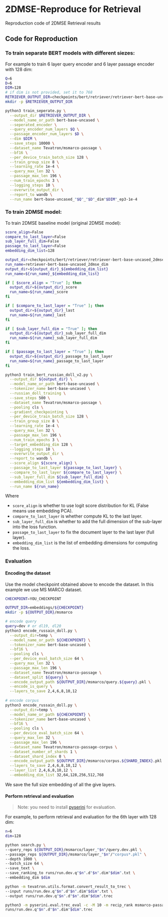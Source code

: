 # 2DMSE-Reproduce for Retrieval
Reproduction code of 2DMSE Retrieval results


## Code for Reproduction

### To train separate BERT models with different siezes:
For example to train 6 layer query encoder and 6 layer passage encoder with 128 dim:
```bash
Q=6
D=6
DIM=128
# if dim is not provided, set it to 768
RETRIEVER_OUTPUT_DIR=checkpoints/bert/retriever/retriever-bert-base-uncased_"$Q"_"$D"_dim"$DIM"-ep3-1e-4
mkdir -p $RETRIEVER_OUTPUT_DIR

python3 train_seperate.py \
  --output_dir $RETRIEVER_OUTPUT_DIR \
  --model_name_or_path bert-base-uncased \
  --seperated_encoder \
  --query_encoder_num_layers $Q \
  --passage_encoder_num_layers $D \
  --dim $DIM \
  --save_steps 10000 \
  --dataset_name Tevatron/msmarco-passage \
  --bf16 \
  --per_device_train_batch_size 128 \
  --train_group_size 8 \
  --learning_rate 1e-4 \
  --query_max_len 32 \
  --passage_max_len 196 \
  --num_train_epochs 3 \
  --logging_steps 10 \
  --overwrite_output_dir \
  --report_to wandb \
  --run_name bert-base-uncased_"$Q"_"$D"_dim"$DIM"_ep3-1e-4
```

### To train 2DMSE model:
To train 2DMSE baseline model (original 2DMSE model):

```bash
score_align=False
compare_to_last_layer=False
sub_layer_full_dim=False
passage_to_last_layer=False
embedding_dim_list=128

output_dir=checkpoints/bert/retriever/retriever-bert-base-uncased_2dmse_dim
run_name=retriever-bert-base-uncased_2dmse_dim
output_dir=${output_dir}_${embedding_dim_list}
run_name=${run_name}_${embedding_dim_list}

if [ $score_align = "True" ]; then
  output_dir=${output_dir}_score
  run_name=${run_name}_score
fi

if [ $compare_to_last_layer = "True" ]; then
  output_dir=${output_dir}_last
  run_name=${run_name}_last
fi

if [ $sub_layer_full_dim = "True" ]; then
  output_dir=${output_dir}_sub_layer_full_dim
  run_name=${run_name}_sub_layer_full_dim
fi

if [ $passage_to_last_layer = "True" ]; then
  output_dir=${output_dir}_passage_to_last_layer
  run_name=${run_name}_passage_to_last_layer
fi

python3 train_bert_russian_doll_v2.py \
  --output_dir ${output_dir} \
  --model_name_or_path bert-base-uncased \
  --tokenizer_name bert-base-uncased \
  --russian_doll_training \
  --save_steps 500 \
  --dataset_name Tevatron/msmarco-passage \
  --pooling cls \
  --gradient_checkpointing \
  --per_device_train_batch_size 128 \
  --train_group_size 8 \
  --learning_rate 1e-4 \
  --query_max_len 32 \
  --passage_max_len 196 \
  --num_train_epochs 3 \
  --target_embedding_dim 128 \
  --logging_steps 10 \
  --overwrite_output_dir \
  --report_to wandb \
  --score_align ${score_align} \
  --passage_to_last_layer ${passage_to_last_layer} \
  --compare_to_last_layer ${compare_to_last_layer} \
  --sub_layer_full_dim ${sub_layer_full_dim} \
  --embedding_dim_list ${embedding_dim_list} \
  --run_name ${run_name}

```
Where
- `score_align` is whether to use logit score distribution for KL (False means use embedding PCA).
- `compare_to_last_layer` is whether compute KL to the last layer.
- `sub_layer_full_dim` is whether to add the full dimension of the sub-layer into the loss function.
- `passage_to_last_layer` to fix the document layer to the last layer (full layer).
- `embedding_dim_list` is the list of embedding dimensions for computing the loss.

### Evaluation

#### Encoding the dataset
Use the model checkpoint obtained above to encode the dataset. In this example we use MS MARCO dataset.
```bash
CHECKPOINT=YOU_CHECKPOINT

OUTPUT_DIR=embeddings/${CHECKPOINT}
mkdir -p ${OUTPUT_DIR}/msmarco

# encode query
query=dev # or dl19, dl20
python3 encode_russain_doll.py \
  --output_dir=temp \
  --model_name_or_path ${CHECKPOINT} \
  --tokenizer_name bert-base-uncased \
  --bf16 \
  --pooling cls \
  --per_device_eval_batch_size 64 \
  --query_max_len 32 \
  --passage_max_len 196 \
  --dataset_name Tevatron/msmarco-passage \
  --dataset_split ${query} \
  --encode_output_path ${OUTPUT_DIR}/msmarco/query.${query}.pkl \
  --encode_is_query \
  --layers_to_save 2,4,6,8,10,12
  
# encode corpus
python3 encode_russain_doll.py \
  --output_dir=temp \
  --model_name_or_path ${CHECKPOINT} \
  --tokenizer_name bert-base-uncased \
  --bf16 \
  --pooling cls \
  --per_device_eval_batch_size 64 \
  --query_max_len 32 \
  --passage_max_len 196 \
  --dataset_name Tevatron/msmarco-passage-corpus \
  --dataset_number_of_shards 1 \
  --dataset_shard_index 0 \
  --encode_output_path ${OUTPUT_DIR}/msmarco/corpus.${SHARD_INDEX}.pkl \
  --layers_to_save 2,4,6,8,10,12 \
  --layer_list 2,4,6,8,10,12 \
  --embedding_dim_list 32,64,128,256,512,768
```

We save the full size embedding of all the give layers.

#### Perform retrieval and evaluation
> Note: you need to install [pyserini](https://github.com/castorini/pyserini) for evaluation.
> 
For example, to perform retrieval and evaluation for the 6th layer with 128 dim:

```bash
n=6
dim=128

python search.py \
--query_reps ${OUTPUT_DIR}/msmarco/layer_"$n"/query.dev.pkl \
--passage_reps ${OUTPUT_DIR}/msmarco/layer_"$n"/"corpus*.pkl" \
--depth 1000 \
--batch_size 64 \
--save_text \
--save_ranking_to runs/run.dev.q"$n".d"$n".dim"$dim".txt \
--embedding_dim $dim

python -m tevatron.utils.format.convert_result_to_trec \
--input runs/run.dev.q"$n".d"$n".dim"$dim".txt \
--output runs/run.dev.q"$n".d"$n".dim"$dim".trec

python3 -m pyserini.eval.trec_eval -c -M 10 -m recip_rank msmarco-passage-dev-subset \
runs/run.dev.q"$n".d"$n".dim"$dim".trec
```